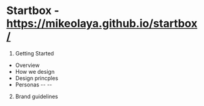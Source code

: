 # Startbox - https://mikeolaya.github.io/startbox/
1. Getting Started
- Overview
- How we design
- Design princples
- Personas
--
--

2. Brand guidelines
